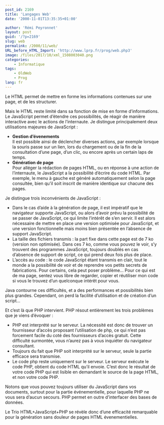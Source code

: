 ```yaml
---
post_id: 2169
title: 'Langages Web'
date: '2000-11-01T13:35:35+01:00'

author: 'Rémi Peyronnet'
layout: post
guid: '/?p=2169'
slug: web
permalink: /2000/11/web/
URL_before_HTML_Import: 'http://www.lprp.fr/prog/web.php3'
image: /files/2017/10/xml_1508003040.png
categories:
    - Informatique
tags:
    - OldWeb
    - Prog
lang: fr
---
```


Le HTML permet de mettre en forme les informations contenues sur une page, et de les structurer.

Mais le HTML reste limité dans sa fonction de mise en forme d’informations. Le JavaScript permet d’étendre ces possibilités, de réagir de manière interactive avec le actions de l’internaute. Je distingue principalement deux utilisations majeures de JavaScript :

- **Gestion d’évenements**  
    Il est possible ainsi de déclencher diverses actions, par exemple lorsque la souris passe sur un lien, lors du chargement ou de la fin de la consultation d’une page, d’un clic, ou encore après un certain laps de temps.
- **Génération de page**  
    Pour alléger la rédaction de pages HTML, ou en réponse à une action de l’internaute, le JavaScript a la possibilité d’écrire du code HTML. Par exemple, le menu à gauche est généré automatiquement selon la page consultée, bien qu’il soit inscrit de manière identique sur chacune des pages.

Je distingue trois inconvénients de JavaScript :

- Dans le cas d’aide à la génération de page, il est impératif que le navigateur supporte JavaScript, ou alors d’avoir prévu la possibilité de se passer de JavaScript, ce qui limite l’intérêt de s’en servir. Il est alors nécessaire de mettre en place une version optimisée pour JavaScript, et une version fonctionnelle mais moins bien présentée en l’absence de support JavaScript.
- La taille des fichiers transmis : la part fixe dans cette page est de 7 ko (version non optimisée). Dans ces 7 ko, comme vous pouvez le voir, s’y trouvent des programmes JavaScript, toujours doublés en cas d’absence de support de script, ce qui prend deux fois plus de place.
- L’accès au code : le code JavaScript étant transmis en clair, tout le monde a la possibilité de voir et de reprendre vos petits secrets de fabrications. Pour certains, cela peut poser problème… Pour ce qui est de ma page, sentez vous libre de regarder, copier et réutiliser mon code si vous le trouvez d’un quelconque intérêt pour vous.

Java contourne ces difficultés, et a des performances et possibilités bien plus grandes. Cependant, on perd la facilité d’utilisation et de création d’un script…

Et c’est là que PHP intervient. PHP résout entièrement les trois problèmes que je viens d’évoquer :

- PHP est interprété sur le serveur. La nécessité est donc de trouver un fournisseur d’accès proposant l’utilisation de php, ce qui n’est pas forcement facile du coté des fournisseurs d’accès gratuit. Cette difficulté surmontée, vous n’aurez pas à vous inquiéter du navigateur consultant.
- Toujours du fait que PHP soit interprété sur le serveur, seule la partie efficace sera transmise.
- Le code php reste uniquement sur le serveur. Le serveur exécute le code PHP, obtient du code HTML qu’il envoie. C’est donc le résultat de votre code PHP qui est lisible en demandant le source de la page HTML, et non votre code PHP.

Notons que vous pouvez toujours utiliser du JavaScript dans vos documents, surtout pour la partie événementielle, pour laquelle PHP ne vous sera d’aucun secours. PHP permet en outre d’interfacer des bases de données.

Le Trio HTML+JavaScript+PHP se révèle donc d’une efficacité remarquable pour la génération sans douleur de pages HTML évenementielles.
